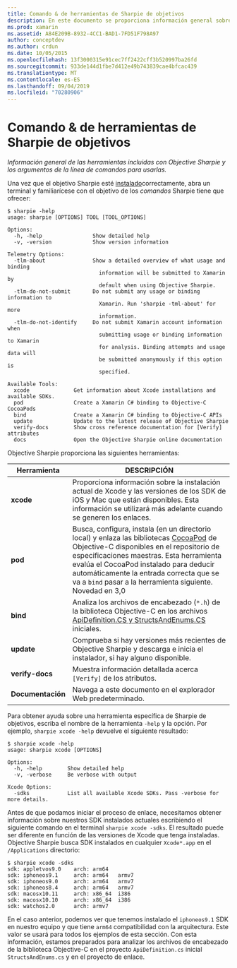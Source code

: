 ```yaml
---
title: Comando & de herramientas de Sharpie de objetivos
description: En este documento se proporciona información general sobre las herramientas incluidas con Objective Sharpie y los argumentos de línea de comandos que se usan con ellas.
ms.prod: xamarin
ms.assetid: A84E209B-8932-4CC1-BAD1-7FD51F798A97
author: conceptdev
ms.author: crdun
ms.date: 10/05/2015
ms.openlocfilehash: 13f3000315e91cec7ff2422cff3b520997ba26fd
ms.sourcegitcommit: 933de144d1fbe7d412e49b743839cae4bfcac439
ms.translationtype: MT
ms.contentlocale: es-ES
ms.lasthandoff: 09/04/2019
ms.locfileid: "70280906"
---
```

# <a name="objective-sharpie-tools--commands"></a>Comando & de herramientas de Sharpie de objetivos

_Información general de las herramientas incluidas con Objective Sharpie y los argumentos de la línea de comandos para usarlas._

Una vez que el objetivo Sharpie esté [instalado](~/cross-platform/macios/binding/objective-sharpie/get-started.md)correctamente, abra un terminal y familiarícese con el objetivo de los *comandos* Sharpie tiene que ofrecer:

```
$ sharpie -help
usage: sharpie [OPTIONS] TOOL [TOOL_OPTIONS]

Options:
  -h, -help                Show detailed help
  -v, -version             Show version information

Telemetry Options:
  -tlm-about               Show a detailed overview of what usage and binding
                             information will be submitted to Xamarin by
                             default when using Objective Sharpie.
  -tlm-do-not-submit       Do not submit any usage or binding information to
                             Xamarin. Run 'sharpie -tml-about' for more
                             information.
  -tlm-do-not-identify     Do not submit Xamarin account information when
                             submitting usage or binding information to Xamarin
                             for analysis. Binding attempts and usage data will
                             be submitted anonymously if this option is
                             specified.

Available Tools:
  xcode              Get information about Xcode installations and available SDKs.
  pod                Create a Xamarin C# binding to Objective-C CocoaPods
  bind               Create a Xamarin C# binding to Objective-C APIs
  update             Update to the latest release of Objective Sharpie
  verify-docs        Show cross reference documentation for [Verify] attributes
  docs               Open the Objective Sharpie online documentation
```

Objective Sharpie proporciona las siguientes herramientas:

|Herramienta|DESCRIPCIÓN|
|--- |--- |
|**xcode**|Proporciona información sobre la instalación actual de Xcode y las versiones de los SDK de iOS y Mac que están disponibles. Esta información se utilizará más adelante cuando se generen los enlaces.|
|**pod**|Busca, configura, instala (en un directorio local) y enlaza las bibliotecas [CocoaPod](https://cocoapods.org/) de Objective-C disponibles en el repositorio de especificaciones maestras. Esta herramienta evalúa el CocoaPod instalado para deducir automáticamente la entrada correcta que se va a `bind` pasar a la herramienta siguiente. Novedad en 3,0|
|**bind**|Analiza los archivos de encabezado (`*.h`) de la biblioteca Objective-C en los archivos [ApiDefinition.CS y StructsAndEnums.CS](~/cross-platform/macios/binding/objective-sharpie/platform/apidefinitions-structsandenums.md) iniciales.|
|**update**|Comprueba si hay versiones más recientes de Objective Sharpie y descarga e inicia el instalador, si hay alguno disponible.|
|**verify-docs**|Muestra información detallada acerca `[Verify]` de los atributos.|
|**Documentación**|Navega a este documento en el explorador Web predeterminado.|

Para obtener ayuda sobre una herramienta específica de Sharpie de objetivos, escriba el nombre de la herramienta `-help` y la opción. Por ejemplo, `sharpie xcode -help` devuelve el siguiente resultado:

```
$ sharpie xcode -help
usage: sharpie xcode [OPTIONS]

Options:
  -h, -help        Show detailed help
  -v, -verbose     Be verbose with output

Xcode Options:
  -sdks            List all available Xcode SDKs. Pass -verbose for more details.
```

Antes de que podamos iniciar el proceso de enlace, necesitamos obtener información sobre nuestros SDK instalados actuales escribiendo el siguiente comando en el terminal `sharpie xcode -sdks`. El resultado puede ser diferente en función de las versiones de Xcode que tenga instaladas. Objective Sharpie busca SDK instalados en cualquier `Xcode*.app` en el `/Applications` directorio:

```
$ sharpie xcode -sdks
sdk: appletvos9.0    arch: arm64
sdk: iphoneos9.1     arch: arm64   armv7
sdk: iphoneos9.0     arch: arm64   armv7
sdk: iphoneos8.4     arch: arm64   armv7
sdk: macosx10.11     arch: x86_64  i386
sdk: macosx10.10     arch: x86_64  i386
sdk: watchos2.0      arch: armv7
```

En el caso anterior, podemos ver que tenemos instalado el `iphoneos9.1` SDK en nuestro equipo y que tiene `arm64` compatibilidad con la arquitectura. Este valor se usará para todos los ejemplos de esta sección. Con esta información, estamos preparados para analizar los archivos de encabezado de la biblioteca Objective-C en el proyecto `ApiDefinition.cs` inicial `StructsAndEnums.cs` y en el proyecto de enlace.
